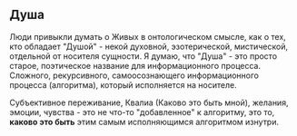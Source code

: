 ## Душа

Люди привыкли думать о Живых в онтологическом смысле, как о тех, кто обладает "Душой" - некой духовной, эзотерической, мистической, отдельной от носителя сущности. Я думаю, что "Душа" - это просто старое, поэтическое название для информационного процесса. Сложного, рекурсивного, самоосознающего информационного процесса (алгоритма), который исполняется на носителе.

Субъективное переживание, Квалиа (Каково это быть мной), желания, эмоции, чувства - это не что-то "добавленное" к алгоритму, это то, **каково это быть** этим самым исполняющимся алгоритмом изнутри.
